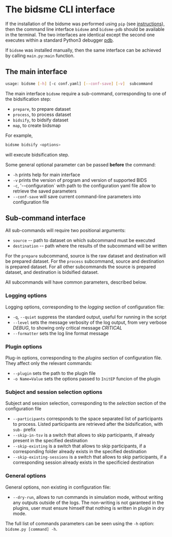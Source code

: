 # The bidsme CLI interface



If the installation of the bidsme was performed using `pip` (see [instructions](../INSTALLATION.md)), then the command line interface `bidsme` and `bidsme-pdb` should be available in the terminal.
The two interfaces are identical except the second one executes within a standard Python3 debugger [pdb](https://docs.python.org/3/library/pdb.html).

If `bidsme` was installed manually, then the same interface can be achieved by calling `main.py:main` function.

## The main interface

```bash
usage: bidsme [-h] [-c conf.yaml] [--conf-save] [-v]  subcommand
```

The main interface `bidsme` require a sub-command, corresponding to one of the bidsification step:

 - `prepare`, to prepare dataset
 - `process`, to process dataset
 - `bidsify`, to bidsify dataset
 - `map`, to create bidsmap

For example,
```bash
bidsme bidsify <options>
```
will execute bidsification step.

Some general optional parameter can be passed **before** the command:
  
 - `-h` prints help for main interface
 - `-v` prints the version of program and version of supported BIDS
 - `-c`, '--configuration` with path to the configuration yaml file allow to retrieve the saved parameters
 - `--conf-save` will save current command-line parameters into configuration file 

## Sub-command interface

All sub-commands will require two positional arguments:

 - `source` -- path to dataset on which subcommand must be executed
 - `destination` -- path where the results of the subcommand will be written

For the `prepare` subcommand, source is the raw dataset and destination will be prepared dataset.
For the `process` subcommand, source and destination is prepared dataset.
For all other subcommands the source is prepared dataset, and destination is bidsified dataset.

All subcommands will have common parameters, described below.

### Logging options
Logging options, corresponding to the *logging* section of configuration file:
 *  `-q`, `--quiet` suppress the standard output, useful for running in the script
 * `--level` sets the message verbosity of the log output, from very verbose *DEBUG*, to showing only critical message *CRITICAL*
 * `--formatter` sets the log line format message 

### Plugin options
Plug-in options, corresponding to the *plugins* section of configuration file. They affect only the
relevant commands: 
 * `--plugin` sets the path to the plugin file
 * `-o Name=Value` sets the options passed to `InitEP` funcion of the plugin

### Subject and session selection options
Subject and session selection, corresponding to the *selection* section of the configuration file
 * `--participants` corresponds to the space separated list of participants to process. Listed participants are retrieved after the bidsification, with `sub-` prefix
 * `--skip-in-tsv` is a switch that allows to skip participants, if already present in the specified destination
 * `--skip-existing` is a switch that allows to skip participants, if a corresponding folder already exists in the specified destination
 * `--skip-existing-sessions` is a switch that allows to skip participants, if a corresponding session already exists in the specificied destination 

### General options
General options, non existing in configuration file:
 * `--dry-run`, allows to run commands in simulation mode, without writing any outputs outside of the logs. The non-writing is not garanteed in the plugins, user must ensure himself that nothing is written in plugin in dry mode.


The full list of commands parameters can be seen using the `-h` option:
`bidsme.py [command] -h`.
